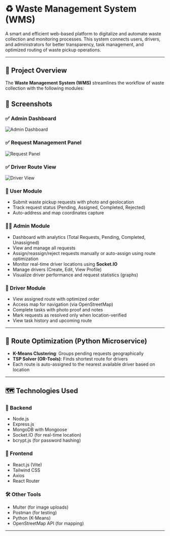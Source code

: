 # ♻️ Waste Management System (WMS)

A smart and efficient web-based platform to digitalize and automate waste collection and monitoring processes. This system connects users, drivers, and administrators for better transparency, task management, and optimized routing of waste pickup operations.

---

## 🚀 Project Overview

The **Waste Management System (WMS)** streamlines the workflow of waste collection with the following modules:
## 📸 Screenshots

### ✅ Admin Dashboard
![Admin Dashboard](https://i.postimg.cc/xdCp8dPb/Screenshot-2025-07-07-183412.png)

### ✅ Request Management Panel
![Request Panel](https://i.postimg.cc/sXpT0H93/Screenshot-2025-07-07-183649.png)

### ✅ Driver Route View
![Driver View](https://i.postimg.cc/CKJy61Fv/Screenshot-2025-07-07-183703.png)
### 🧍 User Module
- Submit waste pickup requests with photo and geolocation
- Track request status (Pending, Assigned, Completed, Rejected)
- Auto-address and map coordinates capture

### 👨‍✈️ Admin Module
- Dashboard with analytics (Total Requests, Pending, Completed, Unassigned)
- View and manage all requests
- Assign/reassign/reject requests manually or auto-assign using route optimization
- Monitor real-time driver locations using **Socket.IO**
- Manage drivers (Create, Edit, View Profile)
- Visualize driver performance and request statistics (graphs)

### 🚛 Driver Module
- View assigned route with optimized order
- Access map for navigation (via OpenStreetMap)
- Complete tasks with photo proof and notes
- Mark requests as resolved only when location-verified
- View task history and upcoming route

---

## 🧠 Route Optimization (Python Microservice)
- **K-Means Clustering**: Groups pending requests geographically
- **TSP Solver (OR-Tools)**: Finds shortest route for drivers
- Each route is auto-assigned to the nearest available driver based on location

---

## 🗺️ Technologies Used

### 🧩 Backend
- Node.js
- Express.js
- MongoDB with Mongoose
- Socket.IO (for real-time location)
- bcrypt.js (for password hashing)

### 🎨 Frontend
- React.js (Vite)
- Tailwind CSS
- Axios
- React Router

### 🛠️ Other Tools
- Multer (for image uploads)
- Postman (for testing)
- Python (K-Means)
- OpenStreetMap API (for mapping)

---



